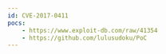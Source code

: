 ```yaml
---
id: CVE-2017-0411
pocs: 
    - https://www.exploit-db.com/raw/41354
    - https://github.com/lulusudoku/PoC
---
```


